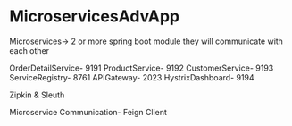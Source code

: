 # MicroservicesAdvApp

Microservices-> 2 or more spring boot module they will communicate with each other

OrderDetailService- 9191
ProductService- 9192
CustomerService- 9193
ServiceRegistry- 8761
APIGateway- 2023
HystrixDashboard- 9194

Zipkin & Sleuth

Microservice Communication- Feign Client


